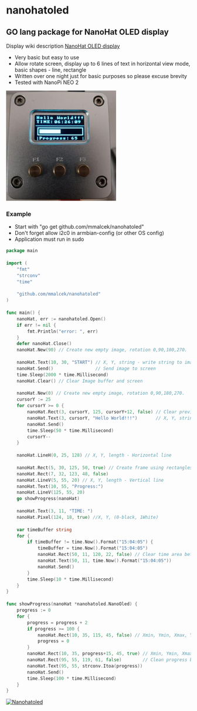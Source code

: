 # nanohatoled

## GO lang package for NanoHat OLED display

Display wiki description [NanoHat OLED display](http://wiki.friendlyarm.com/wiki/index.php/NanoHat_OLED)

- Very basic but easy to use
- Allow rotate screen, display up to 6 lines of text in horizontal view mode, basic shapes - line, rectangle
- Written over one night just for basic purposes so please excuse brevity
- Tested with NanoPi NEO 2

![example screen](https://github.com/mmalcek/nanohatoled/blob/master/nanohat.jpg?raw=true)

### Example

- Start with "go get github.com/mmalcek/nanohatoled"
- Don't forget allow i2c0 in armbian-config (or other OS config)
- Application must run in sudo

```go
package main

import (
	"fmt"
	"strconv"
	"time"

	"github.com/mmalcek/nanohatoled"
)

func main() {
	nanoHat, err := nanohatoled.Open()
	if err != nil {
		fmt.Println("error: ", err)
	}
	defer nanoHat.Close()
	nanoHat.New(90) // Create new empty image, rotation 0,90,180,270.

	nanoHat.Text(10, 30, "START") // X, Y, string - write string to image
	nanoHat.Send()                // Send image to screen
	time.Sleep(2000 * time.Millisecond)
	nanoHat.Clear() // Clear Image buffer and screen

	nanoHat.New(0) // Create new empty image, rotation 0,90,180,270.
	cursorY := 25
	for cursorY >= 0 {
		nanoHat.Rect(3, cursorY, 125, cursorY+12, false) // Clear previous text
		nanoHat.Text(3, cursorY, "Hello World!!!")       // X, Y, string
		nanoHat.Send()
		time.Sleep(50 * time.Millisecond)
		cursorY--
	}

	nanoHat.LineH(0, 25, 128) // X, Y, length - Horizontal line

	nanoHat.Rect(5, 30, 125, 50, true) // Create frame using rectangles
	nanoHat.Rect(7, 32, 123, 48, false)
	nanoHat.LineV(5, 55, 20) // X, Y, length - Vertical line
	nanoHat.Text(10, 55, "Progress:")
	nanoHat.LineV(125, 55, 20)
	go showProgress(nanoHat)

	nanoHat.Text(3, 11, "TIME: ")
	nanoHat.Pixel(124, 18, true) //X, Y, (0-black, 1White)

	var timeBuffer string
	for {
		if timeBuffer != time.Now().Format("15:04:05") {
			timeBuffer = time.Now().Format("15:04:05")
			nanoHat.Rect(50, 11, 120, 22, false) // Clear time area before showing new
			nanoHat.Text(50, 11, time.Now().Format("15:04:05"))
			nanoHat.Send()
		}
		time.Sleep(10 * time.Millisecond)
	}
}

func showProgress(nanoHat *nanohatoled.NanoOled) {
	progress := 0
	for {
		progress = progress + 2
		if progress >= 100 {
			nanoHat.Rect(10, 35, 115, 45, false) // Xmin, Ymin, Xmax, Ymax, true=White, false=Black color
			progress = 0
		}
		nanoHat.Rect(10, 35, progress+15, 45, true) // Xmin, Ymin, Xmax, Ymax, true=White, false=Black color
		nanoHat.Rect(95, 55, 119, 61, false)        // Clean progress bar from image
		nanoHat.Text(95, 55, strconv.Itoa(progress))
		nanoHat.Send()
		time.Sleep(100 * time.Millisecond)
	}
}
```

[![Nanohatoled](http://img.youtube.com/vi/dXVI3RB2pK0/0.jpg)](http://www.youtube.com/watch?v=dXVI3RB2pK0 "NanoHat OLED")
